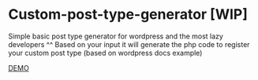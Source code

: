 # Custom-post-type-generator [WIP]
Simple basic post type generator for wordpress and the most lazy developers ^^
Based on your input it will generate the php code to register your custom post type (based on wordpress docs example)



[DEMO](https://htmlpreview.github.io/?https://github.com/niniks/Custom-post-type-generator/master/index.html)
